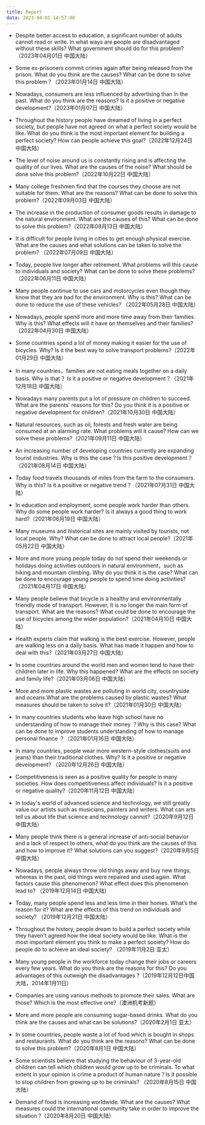 ```yaml
---
title: Report
data: 2023-04-01 14:57:00
---
```

- Despite better access to education, a significant number of adults cannot read or write. In what ways are people are disadvantaged without these skills? What government should do for this problem?（2023年04月01日 中国大陆）


- Some ex-prisoners commit crimes again after being released from the prison. What do you think are the causes? What can be done to solve this problem？（2023年01月14日 中国大陆）
 

- Nowadays, consumers are less influenced by advertising than in the past. What do you think are the reasons? Is it a positive or negative development?（2023年01月07日 中国大陆）


- Throughout the history people have dreamed of living in a perfect society, but people have not agreed on what a perfect society would be like. What do you think is the most important element for building a perfect society? How can people achieve this goal?（2022年12月24日 中国大陆）


- The level of noise around us is constantly  rising and is affecting the quality of our lives. What are the causes of the noise? What should be done  solve this problem?（2022年10月22日 中国大陆）
 
 
- Many college freshmen find that the courses they choose are not suitable for them. What are the reasons? What can be done to solve this problem?（2022年09月03日 中国大陆）
 

- The increase in the production of consumer goods results in damage to the natural environment. What are the causes of this? What can be done to solve this problem?（2022年08月13日 中国大陆）


- It is difficult for people living in cities to get enough physical exercise. What are the causes and what solutions can be taken to solve the problem? （2022年07月09日 中国大陆）


- Today, people live longer after retirement. What problems will this cause to individuals and society? What can be done to solve these problems?（2022年06月11日 中国大陆）
 

- Many people continue to use cars and motorcycles even though they know that they are bad for the environment. Why is this? What can be done to reduce the use of these vehicles? （2022年05月28日 中国大陆）


- Nowadays, people spend more and more time away from their families. Why is this? What effects will it have on themselves and their families?  （2022年04月30日 中国大陆）


- Some countries spend a lot of money making it easier for the use of bicycles. Why? Is it the best way to solve transport problems?（2022年01月29日 中国大陆）


- In many countries，families are not eating meals together on a daily basis. Why is that？ Is it a positive or negative development？（2021年12月18日 中国大陆）


- Nowadays many parents put a lot of pressure on children to succeed. What are the parents’ reasons for this? Do you think it is a positive or negative development for children?（2021年10月30日 中国大陆）


- Natural resources, such as oil, forests and fresh water are being consumed at an alarming rate. What problems will it cause? How can we solve these problems?（2021年09月11日 中国大陆）


- An increasing number of developing countries currently are expanding tourist industries. Why is this the case？Is this positive development？（2021年08月14日 中国大陆）


- Today food travels thousands of miles from the farm to the consumers. Why is this? Is it a positive or negative trend？（2021年07月31日 中国大陆）


- In education and employment, some people work harder than others. Why do some people work harder? Is it always a good thing to work hard? ​（2021年06月19日 中国大陆）


- Many museums and historical sites are mainly visited by tourists, not local people. Why? What can be done to attract local people?（2021年05月22日 中国大陆）


- More and more young people today do not spend their weekends or holidays doing activities outdoors in natural environment，such as hiking and mountain climbing. Why do you think it is the case? What can be done to encourage young people to spend time doing activities?（2021年04月17日 中国大陆）


- Many people believe that bicycle is a healthy and environmentally friendly mode of transport. However, it is no longer the main form of transport. What are the reasons? What could be done to encourage the use of bicycles among the wider population?（2021年04月10日 中国大陆）


- Health experts claim that walking is the best exercise. However, people are walking less on a daily basis. What has made it happen and how to deal with this?（2021年03月27日 中国大陆）


- In some countries around the world men and women tend to have their children later in life. Why this happened? What are the effects on society and family life?（2021年03月06日 中国大陆）

- More and more plastic wastes are polluting in world city, countryside and oceans.What are the problems caused by plastic wastes? What measures should be taken to solve it?（2021年01月30日 中国大陆）


- In many countries students who leave high school have no understanding of how to manage their money ？Why is this case? What can be done to improve students understanding of how to manage personal finance ？（2021年01月16日 中国大陆）


- In many countries, people wear more western-style clothes(suits and jeans) than their traditional clothes. Why? Is it a positive or negative development? （2020年12月26日 中国大陆）


- Competitiveness is seen as a positive quality for people in many societies. How does competitiveness affect individuals? Is it a positive or negative quality?（2020年11月12日 中国大陆）


- In today's world of advanced science and technology, we still greatly value our artists such as musicians, painters and writers. What can arts tell us about life that science and technology cannot?（2020年9月12日 中国大陆）


- Many people think there is a general increase of anti-social behavior and a lack of respect to others, what do you think are the causes of this and how to improve it? What solutions can you suggest?（2020年9月5日 中国大陆）


- Nowadays, people always throw old things away and buy new things, whereas in the past, old things were repaired and used again. What factors cause this phenomenon? What effect does this phenomenon lead to? （2019年12月14日 中国大陆)


- Today, many people spend less and less time in their homes. What’s the reason for it? What are the effects of this trend on individuals and society? （2019年12月21日 中国大陆）


- Throughout the history, people dream to build a perfect society while they haven't agreed how the ideal society would be like. What is the most important element you think to make a perfect society? How do people do to achieve an ideal society? （2019年11月2日 亚太）


- Many young people in the workforce today change their jobs or careers every few years. What do you think are the reasons for this? Do you advantages of this outweigh the disadvantages ?（2019年12月12日中国大陆，2014年1月11日）


- Companies are using various methods to promote their sales. What are those? Which is the most effective one?（澳洲机考新题）


- More and more people are consuming sugar-based drinks. What do you think are the causes and what can be solutions?（2020年2月1日 亚太）


- In some countries, people waste a lot of food which is bought in shops and restaurants. What do you think are the reasons? What can be done to solve this problem?（2020年8月1日 中国大陆）


- Some scientists believe that studying the behaviour of 3-year-old children can tell which children would grow up to be criminals. To what extent in your opinion is crime a product of human nature？Is it possible to stop children from growing up to be criminals? （2020年8月15日 中国大陆）


- Demand of food is increasing worldwide. What are the causes? What measures could the international community take in order to improve the situation ?（2020年8月20日 中国大陆）
